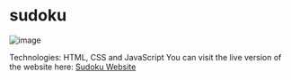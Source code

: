 # sudoku

![image](https://github.com/user-attachments/assets/9ae75bd6-5207-439c-8a90-77d44f841845)

Technologies: HTML, CSS and JavaScript
You can visit the live version of the website here: [Sudoku Website](https://evelynrodriguezc.github.io/JavaScript-codes/structured-website/](https://evelynrodriguezc.github.io/sudoku/sudoku.html))
